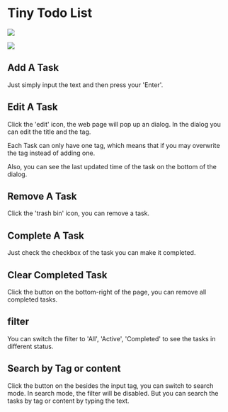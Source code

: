 # Tiny Todo List

![](https://img.shields.io/badge/material--ui-need-brightgreen.svg)

![](https://img.shields.io/badge/react-need-brightgreen.svg)

## Add A Task

Just simply input the text and then press your 'Enter'.

## Edit A Task

Click the 'edit' icon, the web page will pop up an dialog.
In the dialog you can edit the title and the tag.

Each Task can only have one tag, which means that if you may overwrite the tag instead of adding one.

Also, you can see the last updated time of the task on the bottom of the dialog.

## Remove A Task

Click the 'trash bin' icon, you can remove a task.

## Complete A Task

Just check the checkbox of the task you can make it completed.

## Clear Completed Task

Click the button on the bottom-right of the page, you can remove all completed tasks.

## filter

You can switch the filter to 'All', 'Active', 'Completed' to see the tasks in different status.

## Search by Tag or content

Click the button on the besides the input tag, you can switch to search mode.
In search mode, the filter will be disabled. But you can search the tasks by tag or content by typing the text.